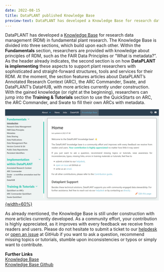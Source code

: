 ```yaml
---
date: 2022-08-15
title: DataPLANT published Knowledge Base 
preview-text: DataPLANT has developed a Knowledge Base for research data management (RDM) in fundamental plant research. The Knowledge Base is divided into three sections, which build upon each other. Within the Fundamentals section, researchers are provided with knowledge about principles of RDM, such as the FAIR Data Principles or “What is metadata?”. As the header already indicates, the second section is on how DataPLANT is implementing these aspects to support plant researchers with sophisticated and straight-forward structures, tools and services for their RDM. At the moment...
---
```

DataPLANT has developed a [Knowledge Base](https://nfdi4plants.org/nfdi4plants.knowledgebase/index.html) for research data management (RDM) in fundamental plant research. The Knowledge Base is divided into three sections, which build upon each other. Within the **Fundamentals** section, researchers are provided with knowledge about principles of RDM, such as the FAIR Data Principles or “What is metadata?”. As the header already indicates, the second section is on how **DataPLANT is implementing** these aspects to support plant researchers with sophisticated and straight-forward structures, tools and services for their RDM. At the moment, the section features articles about DataPLANT’s Annotated Research Context (ARC), the ARC Commander, Swate, and DataPLANT’s DataHUB, with more articles currently under construction. With the gained knowledge (or right at the beginning), researchers can jump into the **Training & Tutorials** section to use the QuickStarts on ARC, the ARC Commander, and Swate to fill their own ARCs with metadata.

[![DataPLANT Knowledge Base](/src/assets/images/news/KnowledgeBaseDP.svg "DataPLANT Knowledge Base"){width=60%}](https://nfdi4plants.org/nfdi4plants.knowledgebase/index.html)

As already mentioned, the Knowledge Base is still under construction with more articles currently developed. As a community effort, your contribution is highly appreciated, as it improves with every feedback we receive from readers and users. Please do not hesitate to submit a ticket to our [helpdesk](https://helpdesk.nfdi4plants.org/?topic=ResearchDataManagement_Teaching) or [open an issue](https://github.com/nfdi4plants/nfdi4plants.knowledgebase/issues/new/) at GitHub if you want to ask a question, recommend missing topics or tutorials, stumble upon inconsistencies or typos or simply want to contribute.
  
**Further Links**  
[Knowledge Base](https://nfdi4plants.org/nfdi4plants.knowledgebase/index.html)  
[Knowledge Base Github](https://github.com/nfdi4plants/nfdi4plants.knowledgebase)  
